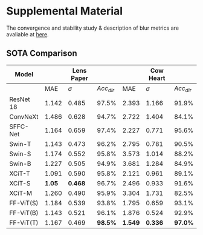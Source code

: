 # Supplemental Material
The convergence and stability study & description of blur metrics are avaliable at [here](https://github.com/CVRS-Hamlyn/FF-ViT/main/doc/supplemental_material.pdf).

## SOTA Comparison

| Model| | Lens Paper| | | Cow Heart| |
|---|---|---|---|---|---|---|
|| MAE | $\sigma$ | $Acc_{dir}$ |  MAE | $\sigma$ | $Acc_{dir}$ |
ResNet 18|1.142|0.485|97.5%|2.393|1.166|91.9%|
ConvNeXt|1.486|0.628|94.7%|2.722|1.404|84.1%|
SFFC-Net|1.164|0.659|97.4%|2.227|0.771|95.6%|
Swin-T|1.143|0.473|96.2%|2.795|0.781|90.5%|
Swin-S|1.174|0.552|95.8%|3.573|1.014|88.2%|
Swin-B|1.227|0.505|94.9%|3.681|1.284|84.9%|
XCiT-T|1.091|0.590|95.8%|2.121|0.961|89.1%|
XCiT-S|**1.05**|**0.468**|96.7%|2.496|0.933|91.6%|
XCiT-M|1.260|0.490|95.9%|3.304|1.731|82.5%|
FF-ViT(S)|1.184|0.539|93.8%|1.795|0.659|93.1%|
FF-ViT(B)|1.143|0.521|96.1%|1.876|0.524|92.9%|
FF-ViT(T)|1.167|0.469|**98.5%**|**1.549**|**0.336**|**97.0%**|
